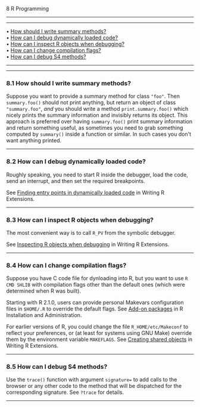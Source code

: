 8 R Programming

---

---

• [How should I write summary methods?](#How-should-I-write-summary-methods_003f)     
 • [How can I debug dynamically loaded code?](#How-can-I-debug-dynamically-loaded-code_003f)     
 • [How can I inspect R objects when debugging?](#How-can-I-inspect-R-objects-when-debugging_003f)     
 • [How can I change compilation flags?](#How-can-I-change-compilation-flags_003f)     
 • [How can I debug S4 methods?](#How-can-I-debug-S4-methods_003f)

---

---

### 8.1 How should I write summary methods?

Suppose you want to provide a summary method for class `"foo"`. Then
`summary.foo()` should not print anything, but return an object of class
`"summary.foo"`, _and_ you should write a method `print.summary.foo()`
which nicely prints the summary information and invisibly returns its
object. This approach is preferred over having `summary.foo()` print
summary information and return something useful, as sometimes you need
to grab something computed by `summary()` inside a function or similar.
In such cases you don't want anything printed.

---

### 8.2 How can I debug dynamically loaded code?

Roughly speaking, you need to start R inside the debugger, load the
code, send an interrupt, and then set the required breakpoints.

See [Finding entry points in dynamically loaded code](./R-exts.html#Finding-entry-points) in Writing R Extensions.

---

### 8.3 How can I inspect R objects when debugging?

The most convenient way is to call `R_PV` from the symbolic debugger.

See [Inspecting R objects when debugging](./R-exts.html#Inspecting-R-objects) in Writing R Extensions.

---

### 8.4 How can I change compilation flags?

Suppose you have C code file for dynloading into R, but you want to use
`R CMD SHLIB` with compilation flags other than the default ones (which
were determined when R was built).

Starting with R 2.1.0, users can provide personal Makevars configuration
files in `$HOME/.R` to override the default flags. See [Add-on packages](./R-admin.html#Add_002don-packages) in R Installation and
Administration.

For earlier versions of R, you could change the file
`R_HOME/etc/Makeconf` to reflect your preferences, or (at least
for systems using GNU Make) override them by the environment variable
`MAKEFLAGS`. See [Creating shared objects](./R-exts.html#Creating-shared-objects) in Writing R Extensions.

---

### 8.5 How can I debug S4 methods?

Use the `trace()` function with argument `signature=` to add calls to
the browser or any other code to the method that will be dispatched for
the corresponding signature. See `?trace` for details.

---
